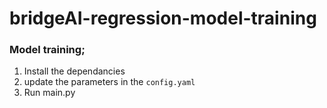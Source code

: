 # bridgeAI-regression-model-training

### Model training;

1. Install the dependancies
2. update the parameters in the `config.yaml`
3. Run main.py

